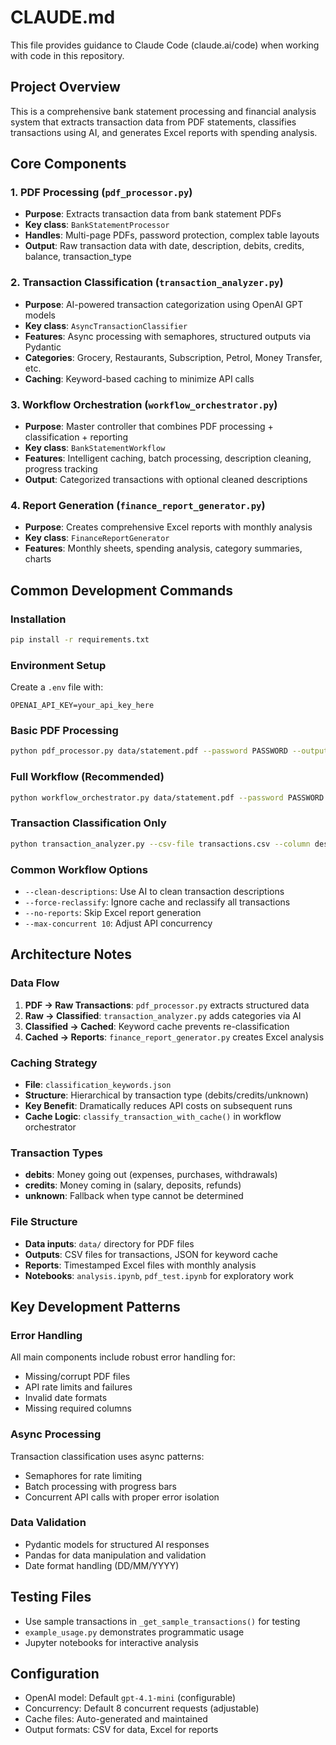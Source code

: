 # CLAUDE.md

This file provides guidance to Claude Code (claude.ai/code) when working with code in this repository.

## Project Overview

This is a comprehensive bank statement processing and financial analysis system that extracts transaction data from PDF statements, classifies transactions using AI, and generates Excel reports with spending analysis.

## Core Components

### 1. PDF Processing (`pdf_processor.py`)
- **Purpose**: Extracts transaction data from bank statement PDFs
- **Key class**: `BankStatementProcessor`
- **Handles**: Multi-page PDFs, password protection, complex table layouts
- **Output**: Raw transaction data with date, description, debits, credits, balance, transaction_type

### 2. Transaction Classification (`transaction_analyzer.py`) 
- **Purpose**: AI-powered transaction categorization using OpenAI GPT models
- **Key class**: `AsyncTransactionClassifier`
- **Features**: Async processing with semaphores, structured outputs via Pydantic
- **Categories**: Grocery, Restaurants, Subscription, Petrol, Money Transfer, etc.
- **Caching**: Keyword-based caching to minimize API calls

### 3. Workflow Orchestration (`workflow_orchestrator.py`)
- **Purpose**: Master controller that combines PDF processing + classification + reporting
- **Key class**: `BankStatementWorkflow`
- **Features**: Intelligent caching, batch processing, description cleaning, progress tracking
- **Output**: Categorized transactions with optional cleaned descriptions

### 4. Report Generation (`finance_report_generator.py`)
- **Purpose**: Creates comprehensive Excel reports with monthly analysis
- **Key class**: `FinanceReportGenerator`
- **Features**: Monthly sheets, spending analysis, category summaries, charts

## Common Development Commands

### Installation
```bash
pip install -r requirements.txt
```

### Environment Setup
Create a `.env` file with:
```
OPENAI_API_KEY=your_api_key_here
```

### Basic PDF Processing
```bash
python pdf_processor.py data/statement.pdf --password PASSWORD --output transactions.csv
```

### Full Workflow (Recommended)
```bash
python workflow_orchestrator.py data/statement.pdf --password PASSWORD
```

### Transaction Classification Only
```bash
python transaction_analyzer.py --csv-file transactions.csv --column description
```

### Common Workflow Options
- `--clean-descriptions`: Use AI to clean transaction descriptions
- `--force-reclassify`: Ignore cache and reclassify all transactions  
- `--no-reports`: Skip Excel report generation
- `--max-concurrent 10`: Adjust API concurrency

## Architecture Notes

### Data Flow
1. **PDF → Raw Transactions**: `pdf_processor.py` extracts structured data
2. **Raw → Classified**: `transaction_analyzer.py` adds categories via AI
3. **Classified → Cached**: Keyword cache prevents re-classification
4. **Cached → Reports**: `finance_report_generator.py` creates Excel analysis

### Caching Strategy
- **File**: `classification_keywords.json`
- **Structure**: Hierarchical by transaction type (debits/credits/unknown)
- **Key Benefit**: Dramatically reduces API costs on subsequent runs
- **Cache Logic**: `classify_transaction_with_cache()` in workflow orchestrator

### Transaction Types
- **debits**: Money going out (expenses, purchases, withdrawals)
- **credits**: Money coming in (salary, deposits, refunds)
- **unknown**: Fallback when type cannot be determined

### File Structure
- **Data inputs**: `data/` directory for PDF files
- **Outputs**: CSV files for transactions, JSON for keyword cache
- **Reports**: Timestamped Excel files with monthly analysis
- **Notebooks**: `analysis.ipynb`, `pdf_test.ipynb` for exploratory work

## Key Development Patterns

### Error Handling
All main components include robust error handling for:
- Missing/corrupt PDF files
- API rate limits and failures  
- Invalid date formats
- Missing required columns

### Async Processing
Transaction classification uses async patterns:
- Semaphores for rate limiting
- Batch processing with progress bars
- Concurrent API calls with proper error isolation

### Data Validation
- Pydantic models for structured AI responses
- Pandas for data manipulation and validation
- Date format handling (DD/MM/YYYY)

## Testing Files
- Use sample transactions in `_get_sample_transactions()` for testing
- `example_usage.py` demonstrates programmatic usage
- Jupyter notebooks for interactive analysis

## Configuration
- OpenAI model: Default `gpt-4.1-mini` (configurable)
- Concurrency: Default 8 concurrent requests (adjustable)
- Cache files: Auto-generated and maintained
- Output formats: CSV for data, Excel for reports